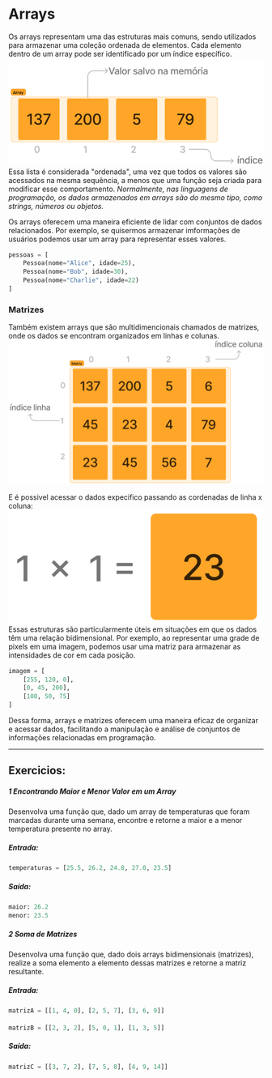 # Arrays
Os arrays representam uma das estruturas mais comuns, sendo utilizados para armazenar uma coleção ordenada de elementos. Cada elemento dentro de um array pode ser identificado por um índice específico.
![Array](../images/array.png)
Essa lista é considerada "ordenada", uma vez que todos os valores são acessados na mesma sequência, a menos que uma função seja criada para modificar esse comportamento. 
*Normalmente, nas linguagens de programação, os dados armazenados em arrays são do mesmo tipo, como strings, números ou objetos.*

Os arrays oferecem uma maneira eficiente de lidar com conjuntos de dados relacionados. Por exemplo, se quisermos armazenar imformações de usuários podemos usar um array para representar esses valores.

```python
pessoas = [
    Pessoa(nome="Alice", idade=25),
    Pessoa(nome="Bob", idade=30),
    Pessoa(nome="Charlie", idade=22)
]
```
### Matrizes
Também existem arrays que são multidimencionais chamados de matrizes, onde os dados se encontram organizados em linhas e colunas.
![Matriz](../images/matriz.png)

E é possivel acessar o dados expecifico passando as cordenadas de linha x coluna:
![Matriz](../images/LxC.png)
Essas estruturas são particularmente úteis em situações em que os dados têm uma relação bidimensional. Por exemplo, ao representar uma grade de pixels em uma imagem, podemos usar uma matriz para armazenar as intensidades de cor em cada posição.

```python
imagem = [
    [255, 120, 0],
    [0, 45, 200],
    [100, 50, 75]
]
```
Dessa forma, arrays e matrizes oferecem uma maneira eficaz de organizar e acessar dados, facilitando a manipulação e análise de conjuntos de informações relacionadas em programação.

---

## Exercicios:

##### 1 Encontrando Maior e Menor Valor em um Array
Desenvolva uma função que, dado um array de temperaturas que foram marcadas durante uma semana, encontre e retorne a maior e a menor temperatura presente no array.


##### Entrada:
```python
temperaturas = [25.5, 26.2, 24.8, 27.0, 23.5]

```

##### Saída:
```python
maior: 26.2
menor: 23.5
```


##### 2 Soma de Matrizes
Desenvolva uma função que, dado dois arrays bidimensionais (matrizes), realize a soma elemento a elemento dessas matrizes e retorne a matriz resultante.


##### Entrada:
```python
matrizA = [[1, 4, 0], [2, 5, 7], [3, 6, 9]]

matrizB = [[2, 3, 2], [5, 0, 1], [1, 3, 5]]
```

##### Saída:
```python
matrizC = [[3, 7, 2], [7, 5, 8], [4, 9, 14]]
```